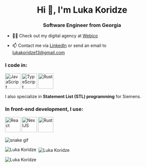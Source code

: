 <h1 align="center">Hi 👋, I'm Luka Koridze</h1>
<h3 align="center">Software Engineer from Georgia</h3>

- 👨‍💻 Check out my digital agency at [Webico](https://www.webico.ge/en)

- 📫 Contact me via [LinkedIn](https://www.linkedin.com/in/lukakoridze/) or send an email to <a href="mailto:lukakoridze13@gmail.com" target="_blank">lukakoridze13@gmail.com</a>

<h3 align="left">I code in:</h3>
<p align="left"> 
<image width="50" src="https://upload.wikimedia.org/wikipedia/commons/thumb/9/99/Unofficial_JavaScript_logo_2.svg/1200px-Unofficial_JavaScript_logo_2.svg.png" alt="JavaScript" />
<image width="50" src="https://upload.wikimedia.org/wikipedia/commons/thumb/4/4c/Typescript_logo_2020.svg/640px-Typescript_logo_2020.svg.png" alt="TypeScript" />   
<image width="50" src="https://encrypted-tbn0.gstatic.com/images?q=tbn:ANd9GcQsAo2CD-hFWMUayHGSZY-Q10FXl8z2JMyL9A&s" alt="Rust" />
<p>I also specialize in <strong>Statement List (STL) programming</strong> for Siemens.</p>

<h3 align="left">In front-end development, I use:</h3>
<p align="left"> 
<image  height="50" src="https://pbs.twimg.com/profile_images/1785867863191932928/EpOqfO6d_400x400.png" alt="React" />
<image  height="50" src="https://miro.medium.com/v2/resize:fit:1400/1*BQZAbczBfLYtPp-6HmN0ZQ.jpeg" alt="NextJS" />   
<image  height="50" src="https://kinsta.com/wp-content/uploads/2021/03/HTML-5-Badge-Logo.png" alt="Rust" />
    
![snake gif](https://github.com/LukaKoridze13/LukaKoridze13/blob/output/github-contribution-grid-snake.gif)

<p><img align="left" src="https://github-readme-stats.vercel.app/api/top-langs?username=LukaKoridze13&show_icons=true&theme=dark&text_color=FFFFFF&locale=en&layout=compact" alt="Luka Koridze" /></p>

<p>&nbsp;<img align="center" src="https://github-readme-stats.vercel.app/api?username=LukaKoridze13&show_icons=true&theme=dark&text_color=FFFFFF&locale=en" alt="Luka Koridze" /></p>

<p><img align="center" src="https://github-readme-streak-stats.herokuapp.com/?user=LukaKoridze13&" alt="Luka Koridze" /></p>
